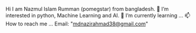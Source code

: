 Hi I am Nazmul Islam Rumman (pomegstar) from bangladesh.
👀 I’m interested in python, Machine Learning and AI.
🌱 I’m currently learning ...
📫 How to reach me ... Email: "mdnazirahmad38@gmail.com"
